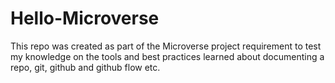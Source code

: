 # Hello-Microverse
This repo was created as part of the Microverse project requirement to test my knowledge on the tools and best practices learned about documenting a repo, git, github and github flow etc. 

